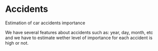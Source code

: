 # Accidents
Estimation of car accidents importance

We have several features about accidents such as: year, day, month, etc and we have to estimate wether level of importance for each accident is high or not.
